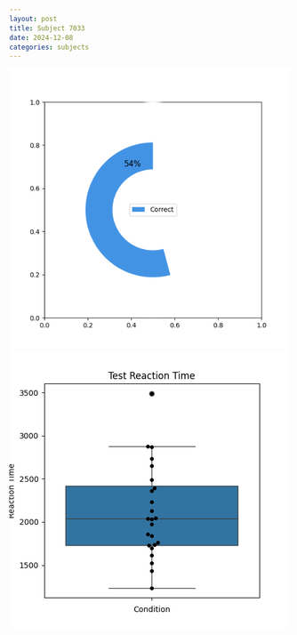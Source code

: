```yaml
---
layout: post
title: Subject 7033
date: 2024-12-08
categories: subjects
---
```


![](data/7033/run-23/7033_FN_acc_test.png)
![](data/7033/run-23/7033_FN_rt.png)
